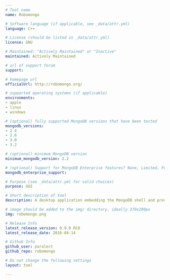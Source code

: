 ```yaml
---
# Tool name
name: Robomongo

# Software language (if applicable, see _data/attr.yml)
language: C++

# License (should be listed in _data/attr.yml)
license: GNU

# Maintained: "Actively Maintained" or "Inactive"
maintained: Actively Maintained

# url of support forum
support: 

# homepage url
officialUrl: http://robomongo.org/

# supported operating systems (if applicable)
environments:
- apple
- linux
- windows

# (optional) fully supported MongoDB versions that have been tested
mongodb_versions:
- 2.4
- 2.6
- 3.0
- 3.2

# (optional) minimum MongoDB version
minimum_mongodb_version: 2.2

# (optional) Support for MongoDB Enterprise features? None, Limited, Full
mongodb_enterprise_support: 

# Purpose (see _data/attr.yml for valid choices)
purpose: GUI

# Short description of tool
description: A desktop application embedding the MongoDB shell and providing identical functionality GUI.

# image should be added to the img/ directory, ideally 370x200px
img: robomongo.png

# Release Info
latest_release_version: 0.9.0 RC8
latest_release_date: 2016-04-14

# Github Info
github_user: paralect
github_repo: robomongo

# Do not change the following settings
layout: tool

---
```


